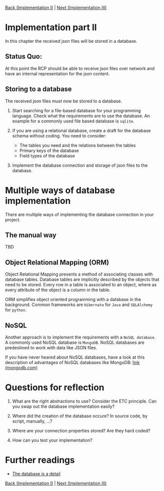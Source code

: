 [Back (Implementation I)](../impl_1/impl_1.md) | [Next (Implementation III)](../impl_3/impl_3.md)

# Implementation part II
In this chapter the received json files will be stored in a database. 

## Status Quo:
At this point the RCP should be able to receive json files over network and have an internal representation for the json content. 

## Storing to a database
The received json files must now be stored to a database. 

1) Start searching for a file-based database for your programming language. Check what the requirements are to use the database. An example for a commonly used file based database is `sqlite`.

2) If you are using a relational database, create a draft for the database schema without coding.
   You need to consider:

    - The tables you need and the relations between the tables
    - Primary keys of the database
    - Field types of the database

3) Implement the database connection and storage of json files to the database.

# Multiple ways of database implementation

There are multiple ways of implementing the database connection in your project. 

## The manual way

TBD

## Object Relational Mapping (ORM)
Object Relational Mapping presents a method of associating classes with database tables. Database tables are implicitly described by the objects that need to be stored. Every row in a table is associated to an object, where as every attribute of the object is a column in the table. 

ORM simplifies object oriented programming with a database in the background. Common frameworks are `Hibernate` for `Java` and `SQLAlchemy` for `python`. 

## NoSQL

Another approach is to implement the requirements with a `NoSQL database`. A commonly used NoSQL database is `MongoDB`. NoSQL databases are predestined to work with data like JSON files. 

If you have never heared about NoSQL databases, have a look at this description of advantages of NoSQL databases like MongoDB: [link (mongodb.com)](https://www.mongodb.com/advantages-of-mongodb)

# Questions for reflection
1) What are the right abstractions to use? Consider the ETC principle. Can you swap out the database implementation easily?

2) Where did the creation of the database occure? In source code, by script, manually, ...?

3) Where are your connection properties stored? Are they hard coded?

4) How can you test your implementation? 

# Further readings

- [The database is a detail](../../material/database_detail.md)

[Back (Implementation I)](../impl_1/impl_1.md) | [Next (Implementation III)](../impl_3/impl_3.md)